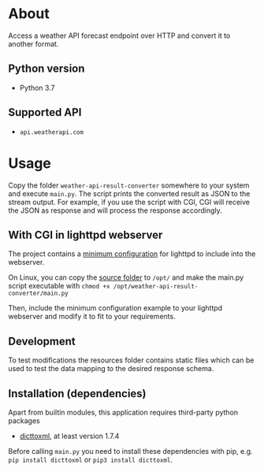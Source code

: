 # About
Access a weather API forecast endpoint over HTTP and convert it to another format.

## Python version
* Python 3.7

## Supported API
* `api.weatherapi.com`

# Usage
Copy the folder `weather-api-result-converter` somewhere to your system and execute `main.py`.
The script prints the converted result as JSON to the stream output.
For example, if you use the script with CGI, CGI will receive the JSON as response and will process the response
accordingly.

## With CGI in lighttpd webserver
The project contains a [minimum configuration](lighttpd/minimum.conf) for lighttpd to include into the webserver.

On Linux, you can copy the [source folder](weather-api-result-converter) to `/opt/` and make the main.py script
executable with `chmod +x /opt/weather-api-result-converter/main.py`

Then, include the minimum configuration example to your lighttpd webserver and modify it to fit to your requirements.

## Development
To test modifications the resources folder contains static files which can be used to test the data mapping to the
desired response schema.

## Installation (dependencies)
Apart from builtin modules, this application requires third-party python packages
* [dicttoxml](https://pypi.org/project/dicttoxml/), at least version 1.7.4

Before calling `main.py` you need to install these dependencies with pip, e.g. `pip install dicttoxml` or 
`pip3 install dicttoxml`.
 